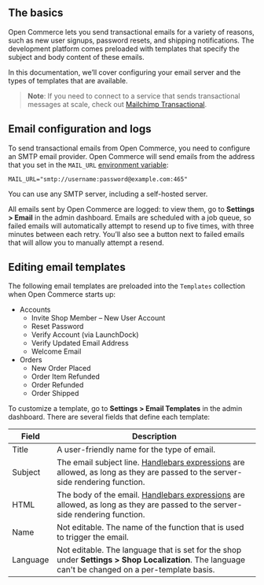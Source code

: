 ## The basics

Open Commerce lets you send transactional emails for a variety of reasons, such as new user signups, password resets, and shipping notifications. The development platform comes preloaded with templates that specify the subject and body content of these emails.

In this documentation, we’ll cover configuring your email server and the types of templates that are available.

>**Note**: If you need to connect to a service that sends transactional messages at scale, check out [Mailchimp Transactional](https://mailchimp.com/developer/transactional/docs/fundamentals/). 

## Email configuration and logs

To send transactional emails from Open Commerce, you need to configure an SMTP email provider. Open Commerce will send emails from the address that you set in the `MAIL_URL` [environment variable](/open-commerce/docs/fundamentals/#environment-variables):

`MAIL_URL="smtp://username:password@example.com:465"`

You can use any SMTP server, including a self-hosted server.

All emails sent by Open Commerce are logged: to view them, go to **Settings > Email** in the admin dashboard. Emails are scheduled with a job queue, so failed emails will automatically attempt to resend up to five times, with three minutes between each retry. You’ll also see a button next to failed emails that will allow you to manually attempt a resend. 

## Editing email templates

The following email templates are preloaded into the `Templates` collection when Open Commerce starts up:



- Accounts
	- Invite Shop Member – New User Account
	- Reset Password
	- Verify Account (via LaunchDock)
	- Verify Updated Email Address
	- Welcome Email
- Orders
	- New Order Placed
	- Order Item Refunded
	- Order Refunded
	- Order Shipped

To customize a template, go to **Settings > Email Templates** in the admin dashboard. There are several fields that define each template: 

| Field | Description |
|-------|-------------|
|Title|A user-friendly name for the type of email.|
|Subject|The email subject line. [Handlebars expressions](https://handlebarsjs.com/guide/) are allowed, as long as they are passed to the server-side rendering function.|
|HTML|The body of the email. [Handlebars expressions](https://handlebarsjs.com/guide/) are allowed, as long as they are passed to the server-side rendering function.|
|Name|Not editable. The name of the function that is used to trigger the email.|
|Language|Not editable. The language that is set for the shop under **Settings > Shop Localization**. The language can't be changed on a per-template basis.|


